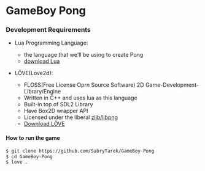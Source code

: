 GameBoy Pong
===


### Development Requirements
- Lua Programming Language:
	+ the language that we'll be using to create Pong
	+ [download Lua](https://lua.org)

- LÖVE(Love2d):
	+ FLOSS(Free License Oprn Source Software) 2D Game-Development-Library/Engine
	+ Written in C++ and uses lua as this language
	+ Built-in top of SDL2 Library
	+ Have Box2D wrapper API
	+ Licensed under the liberal [zlib/libpng](https://opensource.org/licenses/Zlib)
	+ [Download LÖVE](https://love2d.org)


#### How to run the game
```bash
$ git clone https://github.com/SabryTarek/GameBoy-Pong
$ cd GameBoy-Pong
$ love .
```
